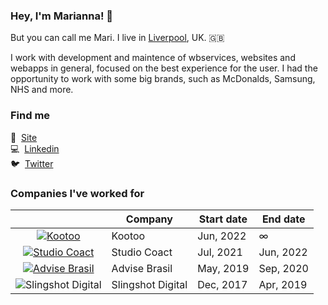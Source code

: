 ### Hey, I'm Marianna! 👋

But you can call me Mari. 
I live in [Liverpool](https://goo.gl/maps/UgTvmy69xTvxgZ2Y6?coh=178571&entry=tt]), UK. 🇬🇧

I work with development and maintence of wbservices, websites and webapps in general, focused on the best experience for the user. I had the opportunity to work with some big brands, such as McDonalds, Samsung, NHS and more.
&nbsp;

### Find me 

🚀 &nbsp;[Site](https://agyrafa.com)<br />
💻 &nbsp;[Linkedin](https://www.linkedin.com/in/agyrafa/)<br />
🐦 &nbsp;[Twitter](https://twitter.com/agyrafa)<br />


### Companies I've worked for

|                                                                                           | Company                     | Start date     | End date      |
|:-----------------------------------------------------------------------------------------:|-----------------------------|----------------|---------------|
| [![Kootoo](https://i.imgur.com/FXHYJnA.png)](https://kootoo.co.uk)                        | Kootoo                      | Jun, 2022      | ∞             |
| [![Studio Coact](https://i.imgur.com/O3naiH3.jpg)](https://studiocoact.co.uk)             | Studio Coact                | Jul, 2021      | Jun, 2022     |
| [![Advise Brasil](https://i.imgur.com/7PCNvps.png)](https://advise.com.br)                | Advise Brasil               | May, 2019      | Sep, 2020     |
| ![Slingshot Digital](https://i.imgur.com/wEDuyMS.png)                                     | Slingshot Digital           | Dec, 2017      | Apr, 2019     |
